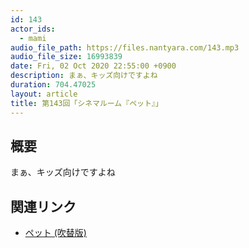 ```yaml
---
id: 143
actor_ids:
  - mami
audio_file_path: https://files.nantyara.com/143.mp3
audio_file_size: 16993839
date: Fri, 02 Oct 2020 22:55:00 +0900
description: まぁ、キッズ向けですよね
duration: 704.47025
layout: article
title: 第143回「シネマルーム『ペット』」
---
```

## 概要

まぁ、キッズ向けですよね

## 関連リンク

* [ペット (吹替版)](https://www.amazon.co.jp/dp/B01M3RBHOS)
